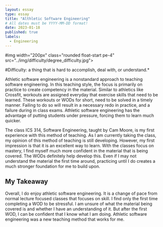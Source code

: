 ```yaml
---
layout: essay
type: essay
title: "Althletic Software Engineering"
# All dates must be YYYY-MM-DD format!
date: 2023-01-18
published: true
labels:
  - Engineering
---
```


#img width="200px" class="rounded float-start pe-4" src="../img/difficulty/degree_difficulty.jpg">

#Difficulty: a thing that is hard to accomplish, deal with, or understand.*

Athletic software engineering is a nonstandard approach to teaching software engineering. In this teaching style, the focus is primarily on practice to create competency in the material. Similar to athletics like Crossfit, workouts are assigned everyday that exercise skills that need to be learned. These workouts or WODs for short, need to be solved in a timely manner. Failing to do so will result in a necessary redo in practice, and a failure during in class exams. Athletic software engineering has the advantage of putting students under pressure, forcing them to learn much quicker.

The class ICS 314, Software Engineering, taught by Cam Moore, is my first experience with this method of teaching. As I am currently taking the class, my opinion of this method of teaching is still developing. However, my first impression is that it is an excellent way to learn. With the classes focus on mastery, I find myself much more confident in the material that is being covered. The WODs definitely help develop this. Even if I may not understand the material the first time around, practicing until I do creates a much stronger foundation for me to build upon.

## My Takeaway

Overall, I do enjoy athletic software engineering. It is a change of pace from normal lecture focused classes that focuses on skill. I find only the first time completing a WOD to be stressful. I am unsure of what the material being covered is and whether I have an understanding of it. But after the first WOD, I can be confident that I know what I am doing. Athletic software engineering was a new teaching method that works for me.

